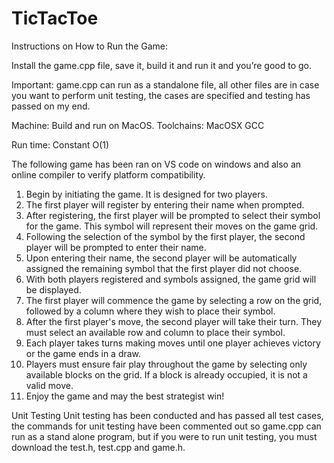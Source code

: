 # TicTacToe


Instructions on How to Run the Game:

Install the game.cpp file, save it, build it and run it and you’re good to go.

Important: game.cpp can run as a standalone file, all other files are in case you want to perform unit testing, the cases are specified and testing has passed on my end.

Machine: Build and run on MacOS.
Toolchains: MacOSX GCC

Run time: Constant O(1)

The following game has been ran on VS code on windows and also an online compiler to verify platform compatibility.

1. Begin by initiating the game. It is designed for two players.
2. The first player will register by entering their name when prompted.
3. After registering, the first player will be prompted to select their symbol for the game. This symbol will represent their moves on the game grid.
4. Following the selection of the symbol by the first player, the second player will be prompted to enter their name.
5. Upon entering their name, the second player will be automatically assigned the remaining symbol that the first player did not choose.
6. With both players registered and symbols assigned, the game grid will be displayed.
7. The first player will commence the game by selecting a row on the grid, followed by a column where they wish to place their symbol.
8. After the first player's move, the second player will take their turn. They must select an available row and column to place their symbol.
9. Each player takes turns making moves until one player achieves victory or the game ends in a draw.
10. Players must ensure fair play throughout the game by selecting only available blocks on the grid. If a block is already occupied, it is not a valid move.
11. Enjoy the game and may the best strategist win!


Unit Testing
Unit testing has been conducted and has passed all test cases, the commands for unit testing have been commented out so game.cpp can run as a stand alone program, but if you were to run unit testing, you must download the test.h, test.cpp and game.h.
